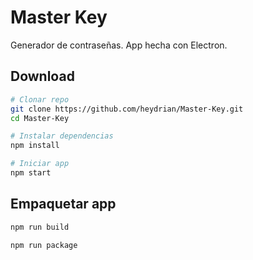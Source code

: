 # Master Key
Generador de contraseñas. App hecha con Electron.

## Download
```sh
# Clonar repo
git clone https://github.com/heydrian/Master-Key.git
cd Master-Key

# Instalar dependencias
npm install

# Iniciar app
npm start
```
## Empaquetar app
```sh
npm run build

npm run package
```